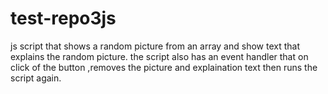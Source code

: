 # test-repo3js

js script that shows a random picture from an array and show text that explains the random picture.
the script also has an event handler that on click of the button ,removes the picture and explaination text then runs the script again.
